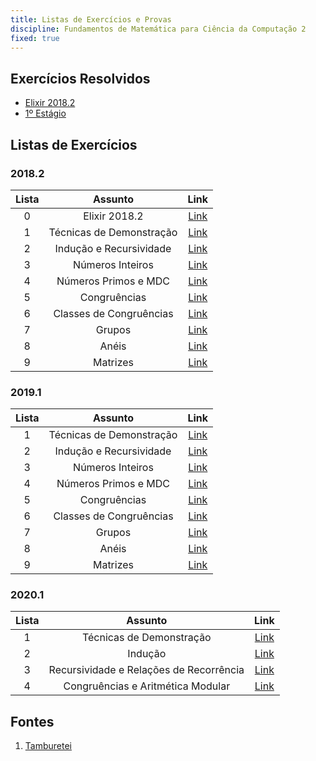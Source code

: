 ```yaml
---
title: Listas de Exercícios e Provas
discipline: Fundamentos de Matemática para Ciência da Computação 2
fixed: true
---
```


## Exercícios Resolvidos

- [Elixir 2018.2](exerciciosResolvidos/elixir20182.tex)
- [1º Estágio](exerciciosResolvidos/primeiroEstagio.md)

## Listas de Exercícios

### 2018.2
**Lista** | **Assunto** | **Link**  |
:---: | :---:| :---: |
0 | Elixir 2018.2 | [Link](https://drive.google.com/file/d/1xJq5lyk69aQ9U_xgovPCmv1ExO1kFpKv/view?usp=sharing) |
1 | Técnicas de Demonstração | [Link](https://drive.google.com/file/d/1cXnp0pdC_HHjX5LwVY9L264nU65JZMej/view?usp=sharing) |
2 | Indução e Recursividade | [Link](https://drive.google.com/file/d/1Y6R2Fi5oDq3erwC3gq8szq2k66QhEpXW/view?usp=sharing) |
3 | Números Inteiros | [Link](https://drive.google.com/file/d/1FE0NEaI8dcP6LsMiBqioFJc9FDGVFSBV/view?usp=sharing) |
4 | Números Primos e MDC | [Link](https://drive.google.com/file/d/1l4DTr51Lpp_fecG43QD8iN8jhCXEcjFU/view?usp=sharing) |
5 | Congruências | [Link](https://drive.google.com/file/d/1OpsrxmDmS9csHnilMSrQHEfeayCgdZ5v/view?usp=sharing) |
6 | Classes de Congruências | [Link](https://drive.google.com/file/d/1tCAf20JXnOh8GFsgscdy3jyWOD8BXnd4/view?usp=sharing) |
7 | Grupos | [Link](https://drive.google.com/file/d/1E7-W5lrC8lcjVkvmyWt2MSME9tkVXa74/view?usp=sharing) |
8 | Anéis | [Link](https://drive.google.com/file/d/1yYCW35xfu_dCjVLTmrQBiXl57uhUf4bs/view?usp=sharing) |
9 | Matrizes | [Link](https://drive.google.com/file/d/1S5n4ckAtVb81Wn2RUMqWrcviRvxw76Uw/view?usp=sharing) |

### 2019.1
**Lista** | **Assunto** | **Link**  |
:---: | :---: | :---: |
1 | Técnicas de Demonstração | [Link](https://drive.google.com/open?id=1uTextIbt29_MytqIRwuXxNsrm8FHR--w) |
2 | Indução e Recursividade | [Link]() |
3 | Números Inteiros | [Link](https://drive.google.com/open?id=1jozQQsRg7CxWz-qlk_DJFIM2WFMBD-4_) |
4 | Números Primos e MDC | [Link](https://drive.google.com/open?id=1Fh2ipvKrMdH--TyHqJi1iWJbmgxu-YUT) |
5 | Congruências | [Link](https://drive.google.com/open?id=16dsweDSA-7J917fR7nPqctl6ntdqewaT) |
6 | Classes de Congruências | [Link]() |
7 | Grupos | [Link](https://drive.google.com/open?id=1qvB7nTj_Dj4Ms7Sijgjsi_vpK9nPphq_) |
8 | Anéis | [Link](https://drive.google.com/open?id=1oUYbo2vYGoOZNyl_8H5GJwjatq2vA6uP) |
9 | Matrizes | [Link](https://drive.google.com/open?id=1abXUOgOHQdX8a2DrU6Qkh8ZXegAydJ0x) |

### 2020.1
**Lista** | **Assunto** | **Link**  |
:---: | :---: | :---: |
1 | Técnicas de Demonstração | [Link](https://drive.google.com/file/d/1GZsfdvxMpdEP5fbpQ80psqVFo_dbmL49/view) |
2 | Indução | [Link](https://drive.google.com/file/d/1PSl4jgIdeTpJgvBZtUJIxwMFzgcm2sWH/view) |
3 | Recursividade e Relações de Recorrência | [Link](https://drive.google.com/file/d/1oK6cGDA0pzEKTwmWXY0UQrghu4xToOJV/view) |
4 | Congruências e Aritmética Modular| [Link](https://drive.google.com/file/d/1sLuioaRHx3q_u2-Fnhq5LRmZBJcfgmLn/view) |

## Fontes 

1. <a href= "https://github.com/OpenDevUFCG/Tamburetei" target="_blank"> Tamburetei </a>
